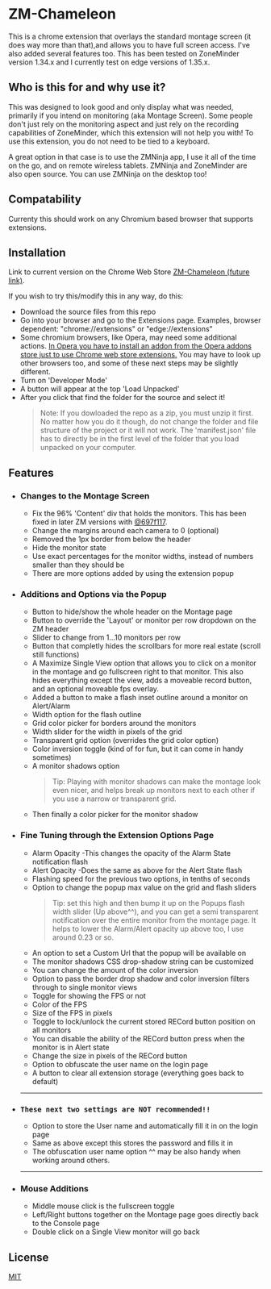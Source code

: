 # ZM-Chameleon

This is a chrome extension that overlays the standard montage screen (it does way more than that),and allows you to have full screen
access. I've also added several features too. This has been tested on ZoneMinder version 1.34.x
and I currently test on edge versions of 1.35.x.

## Who is this for and why use it?

This was designed to look good and only display what was needed, primarily if you intend on monitoring (aka Montage Screen). Some people don't just rely on the monitoring aspect and just rely on the recording capabilities of ZoneMinder, which this extension will not help you with! To use this extension, you do not need to be tied to a keyboard.

A great option in that case is to use the ZMNinja app, I use it all of the time on the go, and on remote wireless tablets. ZMNinja and ZoneMinder are also open source. 
You can use ZMNinja on the desktop too!
## Compatability

Currenty this should work on any Chromium based browser that supports extensions.
## Installation

Link to current version on the Chrome Web Store [ZM-Chameleon (future link)](https://nolink.yet).

If you wish to try this/modify this in any way, do this:
- Download the source files from this repo
- Go into your browser and go to the Extensions page. Examples, browser dependent: "chrome://extensions" or "edge://extensions"
- Some chromium browsers, like Opera, may need some additional actions. <a href="https://help.opera.com/en/latest/customization/#:~:text=Add%20Chrome%20extensions%20to%20Opera,you%20can%20use%20them%20right%20away." target="_blank">In Opera you have to install an addon from the Opera addons store just to use Chrome web store extensions.</a> You may have to look up other browsers too, and some of these next steps may be slightly different.
- Turn on 'Developer Mode'
- A button will appear at the top 'Load Unpacked'
- After you click that find the folder for the source and select it!
    > Note: If you dowloaded the repo as a zip, you must unzip it first. No matter how you do it though, do not change the folder and file structure of the project 
    or it will not work. The 'manifest.json' file has to directly be in the first level of the folder that you load unpacked on your computer.

## Features

- ### Changes to the Montage Screen
  - Fix the 96% 'Content' div that holds the monitors. This has been fixed in later ZM versions with
  <a href="https://github.com/ZoneMinder/zoneminder/commit/697f117ecdca63f080a6a07bdeaf6178592be231" target="_blank">@697f117</a>.
  - Change the margins around each camera to 0 (optional)
  - Removed the 1px border from below the header
  - Hide the monitor state
  - Use exact percentages for the monitor widths, instead of numbers smaller than they should be
  - There are more options added by using the extension popup

- ### Additions and Options via the Popup 
  - Button to hide/show the whole header on the Montage page
  - Button to override the 'Layout' or monitor per row dropdown on the ZM header
  - Slider to change from 1...10 monitors per row
  - Button that completly hides the scrollbars for more real estate (scroll still functions)
  - A Maximize Single View option that allows you to click on a monitor in the montage and go fullscreen
  right to that monitor. This also hides everything except the view, adds a moveable record button, and
  an optional moveable fps overlay.
  - Added a button to make a flash inset outline around a monitor on Alert/Alarm
  - Width option for the flash outline
  - Grid color picker for borders around the monitors
  - Width slider for the width in pixels of the grid
  - Transparent grid option (overrides the grid color option)
  - Color inversion toggle (kind of for fun, but it can come in handy sometimes)
  - A monitor shadows option
    > Tip: Playing with monitor shadows can make the montage look even nicer, and helps break up monitors next to each other if you use a narrow or transparent grid.
  - Then finally a color picker for the monitor shadow
  
- ### Fine Tuning through the Extension Options Page
  - Alarm Opacity -This changes the opacity of the Alarm State notification flash
  - Alert Opacity -Does the same as above for the Alert State flash
  - Flashing speed for the previous two options, in tenths of seconds
  - Option to change the popup max value on the grid and flash sliders  
    > Tip: set this high and then bump it up on the Popups flash width slider (Up above^^), and you can get a semi transparent notification over the entire monitor from the montage page. It helps to lower the Alarm/Alert opacity up above too, I use around 0.23 or so.
  - An option to set a Custom Url that the popup will be available on
  - The monitor shadows CSS drop-shadow string can be customized
  - You can change the amount of the color inversion
  - Option to pass the border drop shadow and color inversion filters through to single monitor views
  - Toggle for showing the FPS or not
  - Color of the FPS
  - Size of the FPS in pixels
  - Toggle to lock/unlock the current stored RECord button position on all monitors
  - You can disable the ability of the RECord button press when the monitor is in Alert state
  - Change the size in pixels of the RECord button
  - Option to obfuscate the user name on the login page
  - A button to clear all extension storage (everything goes back to default)
  ---
- ### ```These next two settings are NOT recommended!!```
  - Option to store the User name and automatically fill it in on the login page
  - Same as above except this stores the password and fills it in
  - The obfuscation user name option ^^ may be also handy when working around others.
  ---

- ### Mouse Additions
  - Middle mouse click is the fullscreen toggle
  - Left/Right buttons together on the Montage page goes directly back to the Console page
  - Double click on a Single View monitor will go back
  
## License
[MIT](https://github.com/makers-mark/ZM-Chameleon/blob/master/LICENSE)

